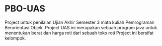 # PBO-UAS
Project untuk penilaian Ujian Akhir Semester 3 mata kuliah Pemrograman Berorientasi Objek.
Project UAS ini merupakan sebuah program java untuk menentukan berat dan harga roti dari sebuah toko roti
Project ini bersifat kelompok.
